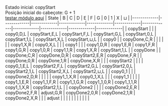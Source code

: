 Estado inicial: copyStart<br>
Posição inicial do cabeçote: G + 1<br>
[testar módulo aqui](https://github.com/SauloSamps/TimeCalculator/blob/main/caso%207/4.txt)
| State       | B           | C           | D           | E           | F           | G           | 0           | 1           | X           | ⊔           |
|-------------|-------------|-------------|-------------|-------------|-------------|-------------|-------------|-------------|-------------|-------------|
| copyStart   |             |             | copy0,D,L   | copyStart,E,L | copyStart,F,L | copyStart,G,L | copyStart,0,L | copyStart,1,L | copyStart,X,L | copyStart,⊔,L |
| copy0       |             | copyDone,C,R |             |             |             |             |             | copy1,X,R   | copy0,X,L   |             |
| copy1       |             |             | copy1,D,R   | copy1,E,R   | copy1,F,R   | copy1,G,R   | copy1,0,R   | copy1,1,R   | copy1,X,R   | copyStart,1,L |
| copyDone    |             | copyDone,C,R | copyDone,D,R | copyStart2,E,R | copyDone,F,R |             | copyDone,0,R | copyDone,1,R | copyDone,X,R |             |
| copyStart2  |             |             |             | copy0_1,E,L | copyStart2,F,L | copyStart2,G,L | copyStart2,0,L | copyStart2,1,L | copyStart2,X,L | copyStart2,⊔,L |
| copy0_1     |             |             | copyDone2,D,R |             |             |             |             | copy1_1,X,R | copy0_1,X,L |             |
| copy1_1     |             |             |             | copy1_1,E,R | copy1_1,F,R | copy1_1,G,R | copy1_1,0,R | copy1_1,1,R | copy1_1,X,R | copyStart2,1,L |
| copyDone2   |             |             |             | copyDone2,E,R | copyDone2,F,R | adjust,G,R  | copyDone2,0,R | copyDone2,1,R | copyDone2,X,R |             |
| adjust      |             |             |             |             |             |             |             |             |             |             |
